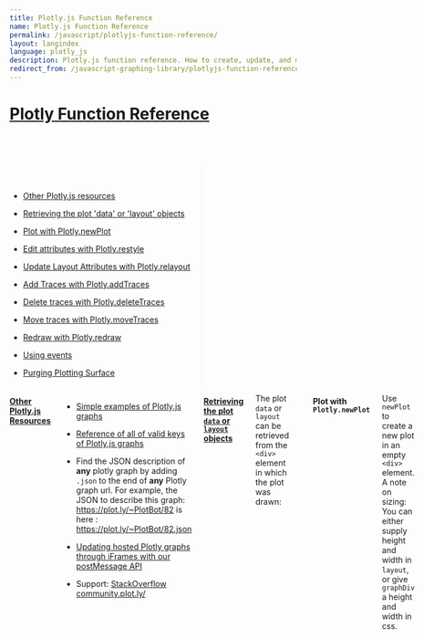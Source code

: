 ```yaml
---
title: Plotly.js Function Reference
name: Plotly.js Function Reference
permalink: /javascript/plotlyjs-function-reference/
layout: langindex
language: plotly_js
description: Plotly.js function reference. How to create, update, and modify graphs drawn with Plotly's Javascript Graphing Library.
redirect_from: /javascript-graphing-library/plotlyjs-function-reference
---
```


<h1 id="plotlyjs-function-reference" class="centered"><a class="no_underline" href="#plotlyjs-function-reference">Plotly Function Reference</a></h1>
<br><br><br>
<div class="row">
    <div class="four columns">
      <div class="toc" style="border-right: 1px solid #f3f3f3; padding-right: 20px;"><br><br>
          <ul>
              <li><a href="#other-resources" class="attribute-name"><p class="left-align">Other Plotly.js resources</p></a></li>
              <li><a href="#retrieving-data-layout" class="attribute-name"><p class="left-align">Retrieving the plot 'data' or 'layout' objects</p></a></li>
              <li><a href="#plotly-newplot" class="attribute-name"><p class="left-align">Plot with Plotly.newPlot</p></a></li>
              <li><a href="#plotly-restyle" class="attribute-name"><p class="left-align">Edit attributes with Plotly.restyle</p></a></li>
              <li><a href="#plotly-relayout" class="attribute-name"><p class="left-align">Update Layout Attributes with Plotly.relayout</p></a></li>
              <li><a href="#plotly-addtraces" class="attribute-name"><p class="left-align">Add Traces with Plotly.addTraces</p></a></li>
              <li><a href="#plotly-deletetraces" class="attribute-name"><p class="left-align">Delete traces with Plotly.deleteTraces</p></a></li>
              <li><a href="#plotly-movetraces" class="attribute-name"><p class="left-align">Move traces with Plotly.moveTraces</p></a></li>
              <li><a href="#plotly-redraw" class="attribute-name"><p class="left-align">Redraw with Plotly.redraw</p></a></li>
              <li><a href="#plotly-events" class="attribute-name"><p class="left-align">Using events</p></a></li>
              <li><a href="#plotly-purge" class="attribute-name"><p class="left-align">Purging Plotting Surface</p></a></li>
          </ul>
      </div>
    </div>
<div class="eight columns">
<h4 id="other-resources"><a class="no_underline plot-blue" href="#other-resources">Other Plotly.js Resources</a></h4>

<ul>
<li><p><a href="/javascript/">Simple examples of Plotly.js graphs</a></p></li>
<li><p><a class="no_underline" href="/javascript/reference">Reference of all of valid keys of Plotly.js graphs</a></p></li>
<li><p>Find the JSON description of <b>any</b> plotly graph by adding <code>.json</code> to the end of <b>any</b> Plotly graph url. For example, the JSON to describe this graph: <a class="no_underline" href="https://plot.ly/~PlotBot/82">https://plot.ly/~PlotBot/82</a> is here : <a class="no_underline" href="https://plot.ly/~PlotBot/82.json">https://plot.ly/~PlotBot/82.json</a></p></li>
<li><p><a class="no_underline" href="https://github.com/plotly/postMessage-API">Updating hosted Plotly graphs through iFrames with our postMessage API</a></p></li>
<li><p>Support: <a class="no_underline" href="http://stackoverflow.com/questions/tagged/plotly?sort=newest&pageSize=15">StackOverflow</a> <a class="no_underline" href="http://community.plot.ly/">community.plot.ly/</a></p></li>
</ul>

<h4 id="retrieving-data-layout"><a class="no_underline plot-blue" href="#retrieving-data-layout">Retrieving the plot <code>data</code> or <code>layout</code></pre> objects</a></h4>

The plot <code>data</code> or <code>layout</code> can  be retrieved from the <code>&lt;div&gt;</code> element in which the plot was drawn:

<pre><code class="language-javascript hljs" data-lang="javascript">
var data = [trace1, trace2, trace3];
Plotly.newPlot('examplePlot', data, {title:'My Plot'});

var plotDiv = document.getElementById('examplePlot');
var plotData = plotDiv.data;
</code></pre>

<h4 id="plotly-newplot"><a>Plot with <code>Plotly.newPlot</code></a></h4>

Use <code>newPlot</code> to create a new plot in an empty <code>&lt;div&gt;</code> element.
A note on sizing: You can either supply height and width in <code>layout</code>, or give <code>graphDiv</code> a height and width in css.

<pre><code class="language-javascript hljs" data-lang="javascript">
var trace1 = {
  x: [1999, 2000, 2001, 2002],
  y: [10, 15, 13, 17],
  type: 'scatter'
};
var trace2 = {
  x: [1999, 2000, 2001, 2002],
  y: [16, 5, 11, 9],
  type: 'scatter'
};
var data = [trace1, trace2];
var layout = {
  title: 'Sales Growth',
  xaxis: {
    title: 'Year',
    showgrid: false,
    zeroline: false
  },
  yaxis: {
    title: 'Percent',
    showline: false
  }
};
Plotly.newPlot(graphDiv, data, layout);

// deprecated: calling plot again will add new trace(s) to the plot,
// but will ignore new layout.
var data2 = [{
  x: [1999, 2000, 2001, 2002],
  y: [10, 9, 8, 7],
  type: 'scatter'
}];
var layout2 = {title: 'Revenue'};
Plotly.newPlot(graphDiv, data2, layout2);
</code></pre>
<br>

<p data-height="440" data-theme-id="15263" data-slug-hash="meaKwE" data-default-tab="result" data-user="plotly" class='codepen' data-preview="true">See the Pen <a href='http://codepen.io/plotly/pen/meaKwE/'>Plotly.newPlot</a> by plotly (<a href='http://codepen.io/plotly'>@plotly</a>) on <a href='http://codepen.io'>CodePen</a>.</p>
<script async src="//assets.codepen.io/assets/embed/ei.js"></script>

<br>

You can hide the link to Plotly's cloud with <code>{showLink: false}</code> as the 4th argument.<br>
<code>Plotly.plot(divid, data, layout, {showLink: false})</code>

There are several other options that you can supply as the fourth argument. See more examples of the <a href="https://plot.ly/javascript/configuration-options/">configuration options.</a>

<h4 id="plotly-restyle"><a class="no_underline plot-blue" href="#plotly-restyle">Edit attributes with <code>Plotly.restyle</code></a></h4>

A more efficient means of changing parameters in the data array. When restyling, you may choose to have the specified changes effect as many traces as desired. The update is given as a single object and the traces that are effected are given as a list of traces indices. Note, leaving the trace indices unspecified assumes that you want to restyle <b>all</b> the traces.

<pre><code class="language-javascript hljs" data-lang="javascript">
// restyle a single trace using attribute strings
var update = {
    opacity: 0.4,
    marker.color: 'red'
};
Plotly.restyle(graphDiv, update, 0);

// restyle all traces using attribute strings
var update = {
    opacity: 0.4,
    marker.color: 'red'
};
Plotly.restyle(graphDiv, update);

// restyle two traces using attribute strings
var update = {
    opacity: 0.4,
    marker.color: 'red'
};
Plotly.restyle(graphDiv, update, [1, 2]);
</code></pre>

<br>

<p data-height="400" data-theme-id="15263" data-slug-hash="meaKYw" data-default-tab="result" data-user="plotly" class='codepen' data-preview="true">See the Pen <a href='http://codepen.io/plotly/pen/meaKYw/'>Plotly.restyle</a> by plotly (<a href='http://codepen.io/plotly'>@plotly</a>) on <a href='http://codepen.io'>CodePen</a>.</p>
<script async src="//assets.codepen.io/assets/embed/ei.js"></script>

<br>

The above examples have applied values across single or multiple traces. However, you can also specify <b>arrays</b> of values to apply to traces <b>in turn</b>.

<pre><code class="language-javascript hljs" data-lang="javascript">
// restyle the first trace's marker color 'red' and the second's 'green'
var update = {
    marker.color: ['red', 'green']
};
Plotly.restyle(graphDiv, update, [0, 1])

// alternate between red and green for all traces (note omission of traces)
var update = {
    marker.color: ['red', 'green']
};
Plotly.restyle(graphDiv, update)
</code></pre>

<br>

<p data-height="515" data-theme-id="15263" data-slug-hash="NGeBGL" data-default-tab="result" data-user="plotly" class='codepen' data-preview="true">See the Pen <a href='http://codepen.io/plotly/pen/NGeBGL/'>Plotly.restyle Traces in Turn</a> by plotly (<a href='http://codepen.io/plotly'>@plotly</a>) on <a href='http://codepen.io'>CodePen</a>.</p>

<br>

In restyle, arrays are assumed to be used in conjunction with the trace indices provided. Therefore, to apply an array <b>as a value</b>, you need to wrap it in an additional array. For example:

<pre><code class="language-javascript hljs" data-lang="javascript">
// update the color attribute of the first trace so that the markers within the same trace
// have different colors
var update = {
    marker.color: [['red', 'green']]
}
Plotly.restyle(graphDiv, update, [0])

// update two traces with new z data
var update = {z: [[[1,2,3], [2,1,2], [1,1,1]], [[0,1,1], [0,2,1], [3,2,1]]]};
Plotly.restyle(graphDiv, update, [1, 2])
</code></pre>

<br>

<p data-height="502" data-theme-id="15263" data-slug-hash="wKRxJE" data-default-tab="result" data-user="plotly" class='codepen' data-preview="true">See the Pen <a href='http://codepen.io/plotly/pen/wKRxJE/'>Plotly.restyle Arrays </a> by plotly (<a href='http://codepen.io/plotly'>@plotly</a>) on <a href='http://codepen.io'>CodePen</a>.</p>
<script async src="//assets.codepen.io/assets/embed/ei.js"></script>

<br>

The term <b>attribute strings</b> is used above to mean <b>flattened</b> (e.g., <code>{marker: {color: 'red'}}</code> vs. <code>{'marker.color': red}</code>). When you pass an attribute string to restyle inside the update object, it’s assumed to mean <b>update only this attribute</b>. Therefore, if you wish to replace and entire sub-object, you may simply specify <b>one less level of nesting</b>.

<pre><code class="language-javascript hljs" data-lang="javascript">
// replace the entire marker object with the one provided
var update = {
    marker: {color: 'red'}
};
Plotly.restyle(graphDiv, update, [0])
</code></pre>

<br>

<p data-height="528" data-theme-id="15263" data-slug-hash="LpMBOy" data-default-tab="result" data-user="plotly" class='codepen' data-preview="true">See the Pen <a href='http://codepen.io/plotly/pen/LpMBOy/'>Plotly.restyle Attribute strings </a> by plotly (<a href='http://codepen.io/plotly'>@plotly</a>) on <a href='http://codepen.io'>CodePen</a>.</p>
<script async src="//assets.codepen.io/assets/embed/ei.js"></script>

<br>

<h4 id="plotly-relayout"><a class="no_underline plot-blue" href="#plotly-relayout">Plotly.relayout</a></h4>

A more efficient means of updating just the layout in a graphDiv. The call signature and arguments for relayout are similar (but simpler) to restyle. Because there are no indices to deal with, arrays need not be wrapped. Also, no argument specifying applicable trace indices is passed in.

<pre><code class="language-javascript hljs" data-lang="javascript">
// update only values within nested objects
var update = {
    title: 'some new title',
    xaxis.range: [0, 5]
};
Plotly.relayout(graphDiv, update)
</code></pre>

<br>

<p data-height="526" data-theme-id="15263" data-slug-hash="meajqx" data-default-tab="result" data-user="plotly" class='codepen' data-preview="true">See the Pen <a href='http://codepen.io/plotly/pen/meajqx/'>Plotly.relayout</a> by plotly (<a href='http://codepen.io/plotly'>@plotly</a>) on <a href='http://codepen.io'>CodePen</a>.</p>
<script async src="//assets.codepen.io/assets/embed/ei.js"></script>

<br>

Again, caution should be taken regarding flat <b>attribute strings</b> vs sub-objects used with relayout. In the above example, the value for <code>range</code> <b>in</b> <code>xaxis</code> is update. Conversly, below, the <code>xaxis</code> object is <b>replaced</b> with one that only has the range value:

<pre><code class="language-javascript hljs" data-lang="javascript">
// update an entire nested object with relayout
var update = {
    tile: 'some new title',
    xaxis: {range: [0, 5]}
};
Plotly.relayout(graphDiv, update)
</code></pre>

<br>

<p data-height="507" data-theme-id="15263" data-slug-hash="jbXpZj" data-default-tab="result" data-user="plotly" class='codepen' data-preview="true">See the Pen <a href='http://codepen.io/plotly/pen/jbXpZj/'>Plotly.relayout - xaxis replace</a> by plotly (<a href='http://codepen.io/plotly'>@plotly</a>) on <a href='http://codepen.io'>CodePen</a>.</p>
<script async src="//assets.codepen.io/assets/embed/ei.js"></script>

<br>

<h4 id="plotly-addtraces"><a class="no_underline plot-blue" href="#plotly-addtraces">Add Traces with <code>Plotly.addTraces</code></a></h4>

This allows you to add <b>new</b> traces to an existing <code>graphDiv</code> at any location in its data array.

<pre><code class="language-javascript hljs" data-lang="javascript">
// add a single trace to an existing graphDiv
Plotly.addTraces(graphDiv, {y: [2,1,2]});

// add two traces
Plotly.addTraces(graphDiv, [{y: [2,1,2]}, {y: [4, 5, 7]}]);

// add a trace at the beginning of the data array
Plotly.addTraces(graphDiv, {y: [1, 5, 7]}, 0);
</code></pre>

<br>

<p data-height="510" data-theme-id="15263" data-slug-hash="xwmJvL" data-default-tab="result" data-user="plotly" class='codepen' data-preview="true">See the Pen <a href='http://codepen.io/plotly/pen/xwmJvL/'>Plotly.addtraces</a> by plotly (<a href='http://codepen.io/plotly'>@plotly</a>) on <a href='http://codepen.io'>CodePen</a>.</p>
<script async src="//assets.codepen.io/assets/embed/ei.js"></script>

<br>

<h4 id="plotly-deletetraces"><a class="no_underline plot-blue" href="#plotly-deletetraces">Delete Traces with <code>Plotly.deleteTraces</code></a></h4>

This allows you to remove traces from an existing <code>graphDiv</code> by specifying the indices of the traces to be removed.

<pre><code class="language-javascript hljs" data-lang="javascript">
// remove the first trace
Plotly.deleteTraces(graphDiv, 0);

// remove the last two traces
Plotly.deleteTraces(graphDiv, [-2, -1]);
</code></pre>

<br>

<p data-height="503" data-theme-id="15263" data-slug-hash="meaGRo" data-default-tab="result" data-user="plotly" class='codepen' data-preview="true">See the Pen <a href='http://codepen.io/plotly/pen/meaGRo/'>Plotly.deleteTraces</a> by plotly (<a href='http://codepen.io/plotly'>@plotly</a>) on <a href='http://codepen.io'>CodePen</a>.</p>
<script async src="//assets.codepen.io/assets/embed/ei.js"></script>

<br>

<h4 id="plotly-movetraces"><a class="no_underline plot-blue" href="#plotly-movetraces">Move Traces with <code>Plotly.moveTraces</code></a></h4>

This allows you to reorder traces in an existing <code>graphDiv</code>. This will change the ordering of the layering and the legend.

<pre><code class="language-javascript hljs" data-lang="javascript">
// move the first trace (at index 0) the the end of the data array
Plotly.moveTraces(graphDiv, 0);

// move selected traces (at indices [0, 3, 5]) to the end of the data array
Plotly.moveTraces(graphDiv, [0, 3, 5]);

// move last trace (at index -1) to the beginning of the data array (index 0)
Plotly.moveTraces(graphDiv, -1, 0);

// move selected traces (at indices [1, 4, 5]) to new indices [0, 3, 2]
Plotly.moveTraces(graphDiv, [1, 4, 5], [0, 3, 2]);
</code></pre>

<br>

<p data-height="500" data-theme-id="15263" data-slug-hash="LpMJyB" data-default-tab="result" data-user="plotly" class='codepen' data-preview="true">See the Pen <a href='http://codepen.io/plotly/pen/LpMJyB/'>Plotly.moveTraces</a> by plotly (<a href='http://codepen.io/plotly'>@plotly</a>) on <a href='http://codepen.io'>CodePen</a>.</p>
<script async src="//assets.codepen.io/assets/embed/ei.js"></script>

<br>

<h4 id="plotly-redraw"><a class="no_underline plot-blue" href="#plotly-redraw">Redraw with <code>Plotly.redraw</code></a></h4>

Use <code>redraw</code> to trigger a complete recalculation and redraw of the graph. This is not the fastest way to change single attributes, but may be the simplest way. You can make any arbitrary change to the data and layout objects, including completely replacing them, then call redraw.

<pre><code class="language-javascript hljs" data-lang="javascript">
// make a modification to a graphDiv's data and redraw
graphDiv.data[0].opacity = 0.4;
Plotly.redraw(graphDiv);

// make many modifications and redraw
graphDiv.data[1].marker.color = 'red';
graphDiv.data.push({x: [1,2,3,4], y: [4,3,2,1], mode: 'lines+markers'})
graphDiv.layout.showlegend = false;
Plotly.redraw(graphDiv);
</code></pre>

<br>

<p data-height="515" data-theme-id="15263" data-slug-hash="GpPXdV" data-default-tab="result" data-user="plotly" class='codepen' data-preview="true">See the Pen <a href='http://codepen.io/plotly/pen/GpPXdV/'>Plotly.redraw</a> by plotly (<a href='http://codepen.io/plotly'>@plotly</a>) on <a href='http://codepen.io'>CodePen</a>.</p>
<script async src="//assets.codepen.io/assets/embed/ei.js"></script>

<br>

<h4 id="plotly-events"><a class="no_underline plot-blue" href="#plotly-redraw">Using events</a></h4>

Plots emit events prefixed with <code>plotly_</code> when clicked or hovered over, and event handlers can be bound to events using the <code>on</code> method that is exposed by the plot div object. It is possible to use jQuery events, but plotly.js no longer bundles jQuery, so we recommend using the plotly.js implementation.

<pre><code class="language-javascript hljs" data-lang="javascript">
// You can obtain the plot using document.getElementById('graphDiv')
graphDiv.on('plotly_click', function(data){
    // do something using the event data
});
</code></pre>

<br>

As well as <code>plotly\_click</code>, there is <code>plotly\_beforehover</code>, <code>plotly\_hover</code> and <code>plotly_unhover</code>.

<br>

<h4 id="plotly-purge"><a class="no_underline plot-blue" href="#plotly-purge">Purging plotting surface</a></h4>

Using `purge` will clear the div, and remove any Plotly plots that have been placed in it.
<pre><code class="language-javascript hljs" data-lang="javascript">
// purge will be used on the div that you wish clear of Plotly plots
Plotly.purge(graphDiv);
</code></pre>

<br>

<p data-height="515" data-theme-id="15263" data-slug-hash="GpPXdV" data-default-tab="result" data-user="plotly" class='codepen' data-preview="true">See the Pen <a href='http://codepen.io/plotly/pen/xOVpeb'>Plotly.purge</a> by plotly (<a href='http://codepen.io/plotly'>@plotly</a>) on <a href='http://codepen.io'>CodePen</a>.</p>
<script async src="//assets.codepen.io/assets/embed/ei.js"></script>
<br>

<h4 id="plotly-plot"><a class="no_underline plot-blue" href="#note-plotly-plot">A note on <code>Plotly.plot</code></a></h4>

<code>Plotly.plot</code> is like <code>newPlot</code>, but it isn't idempotent (you can't call it multiple times in a row).
    </div>
</div>
